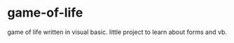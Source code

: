 game-of-life
============

game of life written in visual basic. little project to learn about forms and vb.
